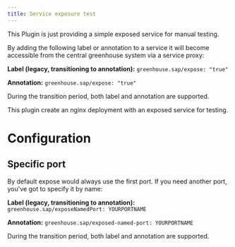 ```yaml
---
title: Service exposure test
---
```


This Plugin is just providing a simple exposed service for manual testing.

By adding the following label or annotation to a service it will become accessible from the central greenhouse system via a service proxy:

**Label (legacy, transitioning to annotation):**
```greenhouse.sap/expose: "true"```

**Annotation:**
```greenhouse.sap/expose: "true"```

During the transition period, both label and annotation are supported.

This plugin create an nginx deployment with an exposed service for testing.

# Configuration

## Specific port

By default expose would always use the first port. If you need another port, you've got to specify it by name:

**Label (legacy, transitioning to annotation):**
```greenhouse.sap/exposeNamedPort: YOURPORTNAME```

**Annotation:**
```greenhouse.sap/exposed-named-port: YOURPORTNAME```

During the transition period, both label and annotation are supported.
